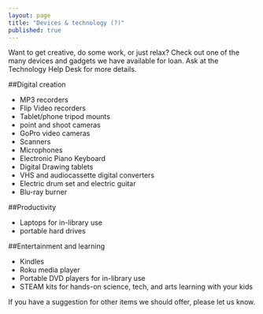 ```yaml
---
layout: page
title: "Devices & technology (?)"
published: true
---
```


Want to get creative, do some work, or just relax? Check out one of the many devices and gadgets we have available for loan. Ask at the Technology Help Desk for more details.

##Digital creation

- MP3 recorders
- Flip Video recorders
- Tablet/phone tripod mounts
- point and shoot cameras
- GoPro video cameras 
- Scanners
- Microphones
- Electronic Piano Keyboard
- Digital Drawing tablets
- VHS and audiocassette digital converters
- Electric drum set and electric guitar
- Blu-ray burner

##Productivity

- Laptops for in-library use
- portable hard drives

##Entertainment and learning

- Kindles
- Roku media player
- Portable DVD players for in-library use
- STEAM kits for hands-on science, tech, and arts learning with your kids

If you have a suggestion for other items we should offer, please let us know. <insert email address or form>